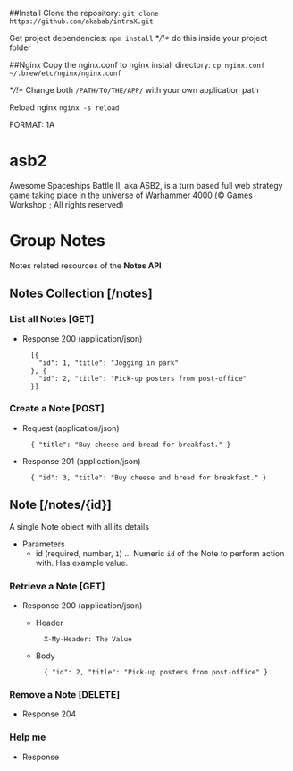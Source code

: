 ##Install
Clone the repository: `git clone https://github.com/akabab/intraX.git`

Get project dependencies: `npm install` **/!\** do this inside your project folder

##Nginx
Copy the nginx.conf to nginx install directory: `cp nginx.conf ~/.brew/etc/nginx/nginx.conf`

**/!\** Change both `/PATH/TO/THE/APP/` with your own application path

Reload nginx `nginx -s reload`

FORMAT: 1A

# asb2
Awesome Spaceships Battle II, aka ASB2, is a turn based full web strategy game
taking place in the universe of [Warhammer 4000](http://www.games-workshop.com/en-GB/Warhammer-40-000)
(&copy; Games Workshop ; All rights reserved)

# Group Notes
Notes related resources of the **Notes API**

## Notes Collection [/notes]
### List all Notes [GET]
+ Response 200 (application/json)

        [{
          "id": 1, "title": "Jogging in park"
        }, {
          "id": 2, "title": "Pick-up posters from post-office"
        }]

### Create a Note [POST]
+ Request (application/json)

        { "title": "Buy cheese and bread for breakfast." }

+ Response 201 (application/json)

        { "id": 3, "title": "Buy cheese and bread for breakfast." }

## Note [/notes/{id}]
A single Note object with all its details

+ Parameters
    + id (required, number, `1`) ... Numeric `id` of the Note to perform action with. Has example value.

### Retrieve a Note [GET]
+ Response 200 (application/json)

    + Header

            X-My-Header: The Value

    + Body

            { "id": 2, "title": "Pick-up posters from post-office" }

### Remove a Note [DELETE]
+ Response 204

### Help me
+ Response
